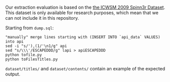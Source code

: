 Our extraction evaluation is based on the [the ICWSM 2009 Spinn3r Dataset](http://www.icwsm.org/data/). This dataset is only available for research purposes, which mean that we can not include it in this repository.

Starting from `dump.sql`:

    "manually" merge lines starting with (INSERT INTO `api_data` VALUES) into api
    sed -i "s/'),(1/'\n1/g" api
    sed "s/\\\'/ESCAPEDDD/g" lapi > apiESCAPEDDD
    python tofile.py
    python toFilesTitles.py

`dataset/titles/` and `dataset/contents/` contain an example of the expected output.
